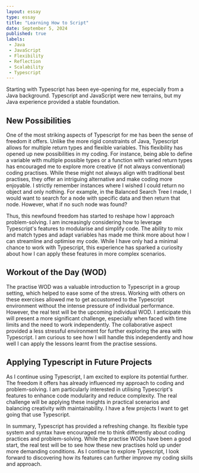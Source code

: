 ```yaml
---
layout: essay
type: essay
title: "Learning How to Script"
date: September 5, 2024
published: true
labels:
 - Java
 - JavaScript
 - Flexibility
 - Reflection
 - Scalability
 - Typescript
---
```


 Starting with Typescript has been eye-opening for me, especially from a Java background. Typescript and JavaScript were new terrains, but my Java experience provided a stable foundation.
  
## New Possibilities

 One of the most striking aspects of Typescript for me has been the sense of freedom it offers. Unlike the more rigid constraints of Java, Typescript allows for multiple return types and flexible variables. This flexibility has opened up new possibilities in my coding. For instance, being able to define a variable with multiple possible types or a function with varied return types has encouraged me to explore more creative (if not always conventional) coding practises. While these might not always align with traditional best practises, they offer an intriguing alternative and make coding more enjoyable. I strictly remember instances where I wished I could return no object and only nothing. For example, in the Balanced Search Tree I made, I would want to search for a node with specific data and then return that node. However, what if no such node was found?

 Thus, this newfound freedom has started to reshape how I approach problem-solving. I am increasingly considering how to leverage Typescript's features to modularise and simplify code. The ability to mix and match types and adapt variables has made me think more about how I can streamline and optimise my code. While I have only had a minimal chance to work with Typescript, this experience has sparked a curiosity about how I can apply these features in more complex scenarios.

## Workout of the Day (WOD)

 The practise WOD was a valuable introduction to Typescript in a group setting, which helped to ease some of the stress. Working with others on these exercises allowed me to get accustomed to the Typescript environment without the intense pressure of individual performance. However, the real test will be the upcoming individual WOD. I anticipate this will present a more significant challenge, especially when faced with time limits and the need to work independently. The collaborative aspect provided a less stressful environment for further exploring the area with Typescript. I am curious to see how I will handle this independently and how well I can apply the lessons learnt from the practise sessions.

## Applying Typescript in Future Projects

 As I continue using Typescript, I am excited to explore its potential further. The freedom it offers has already influenced my approach to coding and problem-solving. I am particularly interested in utilising Typescript's features to enhance code modularity and reduce complexity. The real challenge will be applying these insights in practical scenarios and balancing creativity with maintainability. I have a few projects I want to get going that use Typescript.

 In summary, Typescript has provided a refreshing change. Its flexible type system and syntax have encouraged me to think differently about coding practices and problem-solving. While the practise WODs have been a good start, the real test will be to see how these new practises hold up under more demanding conditions. As I continue to explore Typescript, I look forward to discovering how its features can further improve my coding skills and approach.
